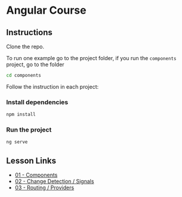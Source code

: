 # Angular Course

## Instructions

Clone the repo.

To run one example go to the project folder, if you run the `components` project, go to the folder

```sh
cd components
```

Follow the instruction in each project:

### Install dependencies

```sh
npm install
```

### Run the project
```sh
ng serve
```

## Lesson Links

- [01 - Components](components)
- [02 - Change Detection / Signals](signals)
- [03 - Routing / Providers](routing)
